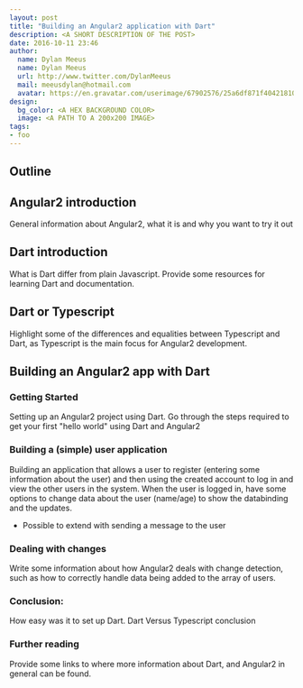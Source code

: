 ```yaml
---
layout: post
title: "Building an Angular2 application with Dart"
description: <A SHORT DESCRIPTION OF THE POST>
date: 2016-10-11 23:46
author: 
  name: Dylan Meeus
  name: Dylan Meeus
  url: http://www.twitter.com/DylanMeeus
  mail: meeusdylan@hotmail.com
  avatar: https://en.gravatar.com/userimage/67902576/25a6df871f404218103361055634917f.jpeg
design: 
  bg_color: <A HEX BACKGROUND COLOR>
  image: <A PATH TO A 200x200 IMAGE>
tags: 
- foo
---
```


## Outline ##

## Angular2 introduction
General information about Angular2, what it is and why you want to try it out

## Dart introduction
What is Dart differ from plain Javascript. Provide some resources for learning Dart and documentation.

## Dart or Typescript
Highlight some of the differences and equalities between Typescript and Dart, as Typescript is the main focus for Angular2 development.

## Building an Angular2 app with Dart

### Getting Started
Setting up an Angular2 project using Dart. Go through the steps required to get your first "hello world" using Dart and Angular2

### Building a (simple) user application
Building an application that allows a user to register (entering some information about the user) and then using the created account to log in and view the other users in the system. 
When the user is logged in, have some options to change data about the user (name/age) to show the databinding and the updates.
- Possible to extend with sending a message to the user

### Dealing with changes
Write some information about how Angular2 deals with change detection, such as how to correctly handle data being added to the array of users. 

### Conclusion:
How easy was it to set up Dart. Dart Versus Typescript conclusion

### Further reading
Provide some links to where more information about Dart, and Angular2 in general can be found.



